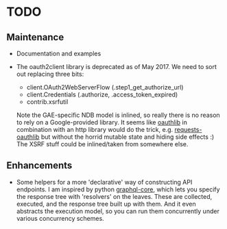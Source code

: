 
# TODO

## Maintenance

- Documentation and examples

- The oauth2client library is deprecated as of May 2017. We need to sort out 
  replacing three bits:
    - client.OAuth2WebServerFlow  (.step1_get_authorize_url)
    - client.Credentials  (.authorize, .access_token_expired)
    - contrib.xsrfutil

  Note the GAE-specific NDB model is inlined, so really there is no reason to 
  rely on a Google-provided library. It seems like [oauthlib][] in combination
  with an http library would do the trick, e.g. [requests-oauthlib][] but 
  without the horrid mutable state and hiding side effects :)  The XSRF stuff
  could be inlined/taken from somewhere else.


## Enhancements

- Some helpers for a more 'declarative' way of constructing API endpoints. I 
  am inspired by python [graphql-core][], which lets you specify the response
  tree with 'resolvers' on the leaves. These are collected, executed, and
  the response tree built up with them. And it even abstracts the execution 
  model, so you can run them concurrently under various concurrency schemes.


[oauthlib]: https://oauthlib.readthedocs.io/en/latest/
[requests-oauthlib]: http://requests-oauthlib.readthedocs.io/en/latest/
[graphql-core]: https://github.com/graphql-python/graphql-core

